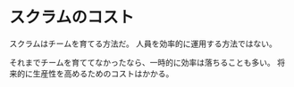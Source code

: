 # スクラムのコスト

スクラムはチームを育てる方法だ。
人員を効率的に運用する方法ではない。

それまでチームを育ててなかったなら、一時的に効率は落ちることも多い。
将来的に生産性を高めるためのコストはかかる。
